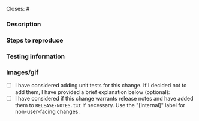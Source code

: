 <!-- Remember about a good descriptive title. -->

Closes: #
<!-- Id number of the GitHub issue this PR addresses. -->

### Description
<!-- Take the time to write a good summary. Why is it needed? What does it do? When fixing bugs try to avoid just writing “See original issue” – clarify what the problem was and how you’ve fixed it. -->

### Steps to reproduce
<!-- Step-by-step testing instructions. For new user flows, consider instead stating the goal of the workflow and see if your PR reviewer can accomplish the workflow without specific steps! -->

### Testing information
<!-- This is your opportunity to break out individual scenarios that need testing (when necessary) and/or include a checklist for the reviewer to go through. Consider documenting the following from your own completed testing: devices used, alternate workflows, edge cases, affected areas, critical flows, areas not tested, and any remaining unknowns. Provide feedback on this new section of the PR template through Sept 30, 2024 to Apps Quality; additional context here: https://woomobilep2.wordpress.com/2024/05/06/woocommerce-mobile-quality-report-march-april/#comment-12036 -->

### Images/gif
<!-- Include before and after images or gifs when appropriate. -->


- [ ] I have considered adding unit tests for this change. If I decided not to add them, I have provided a brief explanation below (optional):
- [ ] I have considered if this change warrants release notes and have added them to `RELEASE-NOTES.txt` if necessary. Use the "[Internal]" label for non-user-facing changes.

<!-- Pull request guidelines: https://github.com/woocommerce/woocommerce-android/blob/develop/docs/pull-request-guidelines.md -->
